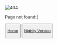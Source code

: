 <link rel="stylesheet" href="./theme/css/chrome.css">

<div class="pageNotFound">
  <img src="https://github.com/user-attachments/assets/d8222221-ae23-4124-9a86-82ab005862a4" alt="404" />
  <p>Page not found:(</p>
  <div class="pageButtons">
    <button class="home">
      <p><a href="./foreword.md"><i class="fa fa-home" aria-hidden="true"></i> Home</a></p>
    </button>
    <button class="nightly">
      <p><a href="./foreword.md"><i class="fa fa-moon-o" aria-hidden="true"></i> Nightly Version</a></p>
    </button>
  </div>
</div>
